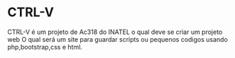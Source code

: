 # CTRL-V
CTRL-V é um projeto de Ac318 do INATEL o qual deve se criar um projeto web
O qual será um site para guardar scripts ou pequenos codigos usando php,bootstrap,css e html.
